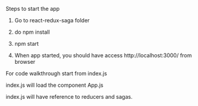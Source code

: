 Steps to start the app


1. Go to react-redux-saga folder 

2. do npm install

3. npm start

4. When app started, you should have access http://localhost:3000/ from browser


For code walkthrough start from index.js


index.js will load the component App.js


index.js will have reference to reducers and sagas.
